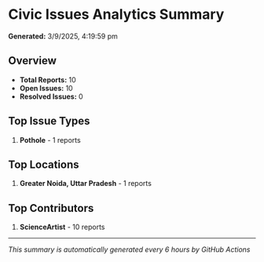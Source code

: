 #  Civic Issues Analytics Summary

**Generated:** 3/9/2025, 4:19:59 pm

##  Overview
- **Total Reports:** 10
- **Open Issues:** 10
- **Resolved Issues:** 0

##  Top Issue Types
1. **Pothole** - 1 reports

##  Top Locations
1. **Greater Noida, Uttar Pradesh** - 1 reports

##  Top Contributors
1. **ScienceArtist** - 10 reports

---
*This summary is automatically generated every 6 hours by GitHub Actions*
